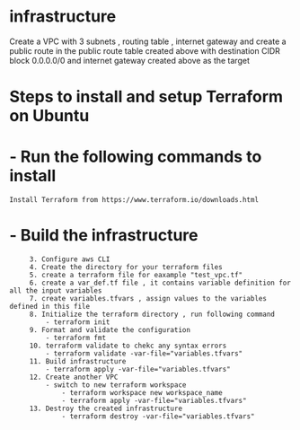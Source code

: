 # infrastructure

Create a VPC with 3 subnets , routing table , internet gateway and create a public route in the public route table created above with destination CIDR block 0.0.0.0/0 and internet gateway created above as the target

# Steps to install and setup Terraform on Ubuntu
     
# - Run the following commands to install 
        
    Install Terraform from https://www.terraform.io/downloads.html


# - Build the infrastructure 
         3. Configure aws CLI 
         4. Create the directory for your terraform files
         5. create a terraform file for eaxample "test_vpc.tf"
         6. create a var_def.tf file , it contains variable definition for all the input variables
         7. create variables.tfvars , assign values to the variables defined in this file
         8. Initialize the terraform directory , run following command
             - terraform init
         9. Format and validate the configuration
             - terraform fmt
         10. terraform validate to chekc any syntax errors
             - terraform validate -var-file="variables.tfvars"
         11. Build infrastructure 
             - terraform apply -var-file="variables.tfvars"
         12. Create another VPC 
             - switch to new terraform workspace
                 - terraform workspace new workspace_name
                 - terraform apply -var-file="variables.tfvars"
         13. Destroy the created infrastructure
                 - terraform destroy -var-file="variables.tfvars"
             